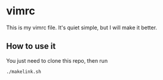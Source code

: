 vimrc
=====

This is my vimrc file. It's quiet simple, but I will make it better.

How to use it
-------------

You just need to clone this repo, then run

    ./makelink.sh
